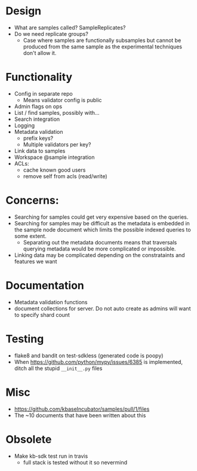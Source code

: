 # Design
* What are samples called? SampleReplicates?
* Do we need replicate groups?
  * Case where samples are functionally subsamples but cannot be produced from the same sample
    as the experimental techniques don't allow it.

# Functionality
* Config in separate repo
  * Means validator config is public
* Admin flags on ops
* List / find samples, possibly with...
* Search integration
* Logging
* Metadata validation
  * prefix keys?
  * Multiple validators per key?
* Link data to samples
* Workspace @sample integration
* ACLs:
  * cache known good users
  * remove self from acls (read/write)

# Concerns:
* Searching for samples could get very expensive based on the queries.
* Searching for samples may be difficult as the metadata is embedded in the sample node
  document which limits the possible indexed queries to some extent.
  * Separating out the metadata documents means that traversals querying metadata would be
    more complicated or impossible.
* Linking data may be complicated depending on the constrataints and features we want

# Documentation
* Metadata validation functions
* document collections for server. Do not auto create as admins will want to specify shard count

# Testing
* flake8 and bandit on test-sdkless (generated code is poopy)
* When https://github.com/python/mypy/issues/6385 is implemented, ditch all the stupid 
  `__init__.py` files

# Misc
* https://github.com/kbaseIncubator/samples/pull/1/files
* The ~10 documents that have been written about this

# Obsolete
* Make kb-sdk test run in travis
  * full stack is tested without it so nevermind